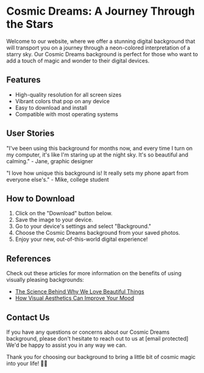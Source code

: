 <!--font:Creepster-->

# Cosmic Dreams: A Journey Through the Stars

Welcome to our website, where we offer a stunning digital background that will transport you on a journey through a neon-colored interpretation of a starry sky. Our Cosmic Dreams background is perfect for those who want to add a touch of magic and wonder to their digital devices.

## Features
- High-quality resolution for all screen sizes
- Vibrant colors that pop on any device
- Easy to download and install
- Compatible with most operating systems

## User Stories
"I've been using this background for months now, and every time I turn on my computer, it's like I'm staring up at the night sky. It's so beautiful and calming." - Jane, graphic designer

"I love how unique this background is! It really sets my phone apart from everyone else's." - Mike, college student

## How to Download
1. Click on the "Download" button below.
2. Save the image to your device.
3. Go to your device's settings and select "Background."
4. Choose the Cosmic Dreams background from your saved photos.
5. Enjoy your new, out-of-this-world digital experience!

## References
Check out these articles for more information on the benefits of using visually pleasing backgrounds:
- [The Science Behind Why We Love Beautiful Things](#)
- [How Visual Aesthetics Can Improve Your Mood](#)

## Contact Us
If you have any questions or concerns about our Cosmic Dreams background, please don't hesitate to reach out to us at [email protected] We'd be happy to assist you in any way we can.

Thank you for choosing our background to bring a little bit of cosmic magic into your life! 🚀✨

<!--

Write me content for website with wallpaper which alt text is:

"A neon-colored interpretation of a starry sky"

The name/title of the page should not be 1:1 copy of the alt text but rather a real content of the website which is using this wallpaper.

- Use markdown format 
- Start with heading
- Heading should be short and concise
- The content should look like a real website 
- The website should not be about the wallpaper, wallpaper is just a related background
- Heading should be contain work "wallpaper" or "background"
- Include real sections like references, contact, user stories, etc. use things relevant to the page purpose.
- Feel free to use structure like headings, bullets, numbering, blockquotes, paragraphs, horizontal lines, etc.
- You can use formatting like bold or _italic_
- You can include UTF-8 emojis
- Links should be only #hash anchors (and you can refer to the document itself)
- Do not include images


---


# Cosmic Dreams Wallpaper: Bringing the Stars to Your Screen

Welcome to our website, where we offer a stunning wallpaper that will transport you to a neon-colored interpretation of a starry sky. Our Cosmic Dreams Wallpaper is perfect for those who want to add a touch of magic and wonder to their digital devices.

## Features
- High-quality resolution for all screen sizes
- Vibrant colors that pop on any device
- Easy to download and install
- Compatible with most operating systems

## User Stories
"I've been using this wallpaper for months now, and every time I turn on my computer, it's like I'm staring up at the night sky. It's so beautiful and calming." - Jane, graphic designer

"I love how unique this wallpaper is! It really sets my phone apart from everyone else's." - Mike, college student

## How to Download
1. Click on the "Download" button below.
2. Save the image to your device.
3. Go to your device's settings and select "Wallpaper."
4. Choose the Cosmic Dreams Wallpaper from your saved photos.
5. Enjoy your new, out-of-this-world background!

## References
Check out these articles for more information on the benefits of using visually pleasing backgrounds:
- [The Science Behind Why We Love Beautiful Things](#)
- [How Visual Aesthetics Can Improve Your Mood](#)

## Contact Us
If you have any questions or concerns about our Cosmic Dreams Wallpaper, please don't hesitate to reach out to us at [email protected] We'd be happy to assist you in any way we can.

Thank you for choosing our wallpaper to bring a little bit of cosmic magic into your life! 🚀✨


---


Heading should not include word "wallpaper". The website should not be about the wallpaper itself, wallpaper is just a related background, rewrite whole content.


---


# Cosmic Dreams: A Journey Through the Stars

Welcome to our website, where we offer a stunning digital background that will transport you on a journey through a neon-colored interpretation of a starry sky. Our Cosmic Dreams background is perfect for those who want to add a touch of magic and wonder to their digital devices.

## Features
- High-quality resolution for all screen sizes
- Vibrant colors that pop on any device
- Easy to download and install
- Compatible with most operating systems

## User Stories
"I've been using this background for months now, and every time I turn on my computer, it's like I'm staring up at the night sky. It's so beautiful and calming." - Jane, graphic designer

"I love how unique this background is! It really sets my phone apart from everyone else's." - Mike, college student

## How to Download
1. Click on the "Download" button below.
2. Save the image to your device.
3. Go to your device's settings and select "Background."
4. Choose the Cosmic Dreams background from your saved photos.
5. Enjoy your new, out-of-this-world digital experience!

## References
Check out these articles for more information on the benefits of using visually pleasing backgrounds:
- [The Science Behind Why We Love Beautiful Things](#)
- [How Visual Aesthetics Can Improve Your Mood](#)

## Contact Us
If you have any questions or concerns about our Cosmic Dreams background, please don't hesitate to reach out to us at [email protected] We'd be happy to assist you in any way we can.

Thank you for choosing our background to bring a little bit of cosmic magic into your life! 🚀✨

-->
